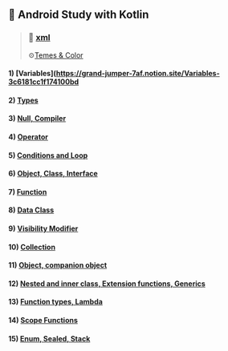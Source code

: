 ## 📝 Android Study with Kotlin


> ### 🎨 [xml](https://grand-jumper-7af.notion.site/xml-5aed4b7eda1c4699868a0f612dc2accf) 
>    ⚙[Temes & Color](https://grand-jumper-7af.notion.site/Themes-Color-a16cb0949a4e48f8b6877284527d32cf)      

#### 1) [Variables](https://grand-jumper-7af.notion.site/Variables-3c6181cc1f174100bd 
#### 2) [Types](https://grand-jumper-7af.notion.site/Types-f0118d6b6823439d8489ec545629658e)

#### 3) [Null, Compiler](https://grand-jumper-7af.notion.site/Null-Compiler-2509246ccd204052bec83aed79ae89a8)

#### 4) [Operator](https://grand-jumper-7af.notion.site/Operator-19133f5d6fa7401592289d9a80993141)

#### 5) [Conditions and Loop](https://grand-jumper-7af.notion.site/Conditions-and-Loop-e81306edc2cf4eddbbcfe51d63d28a66)

#### 6) [Object, Class, Interface](https://grand-jumper-7af.notion.site/Object-ff299fa4ba164ec8a17027860364089f)

#### 7) [Function](https://grand-jumper-7af.notion.site/Function-7cfc0c2ea26c40ef93e18af2318c36be)

#### 8) [Data Class ](https://grand-jumper-7af.notion.site/Data-Class-df5a06de2e2b4b77bb2f133cd4aa86c6)

#### 9) [Visibility Modifier](https://grand-jumper-7af.notion.site/e1f558ad547f494bb0208b2955ad2697)

#### 10) [Collection](https://grand-jumper-7af.notion.site/Collection-4d88fc7aba4f44958d8a6a3ac7197e86)

#### 11) [Object, companion object](https://grand-jumper-7af.notion.site/Object-companion-object-09fd8ea8cc134b27bdb31eeb27997406)

#### 12) [Nested and inner class, Extension functions, Generics](https://grand-jumper-7af.notion.site/Function-7cfc0c2ea26c40ef93e18af2318c36be)

#### 13) [Function types, Lambda](https://grand-jumper-7af.notion.site/Function-types-Lambda-bc9a974c6443495cb14b55a634e4f61e)

#### 14) [Scope Functions](https://grand-jumper-7af.notion.site/Scope-Functions-56fed77dc26342d6a7ac69f633aa347b)

#### 15) [Enum, Sealed, Stack](https://grand-jumper-7af.notion.site/enum-sealed-Stack-446a3c25fa4e44f19557c4a5bc0e19b0)

